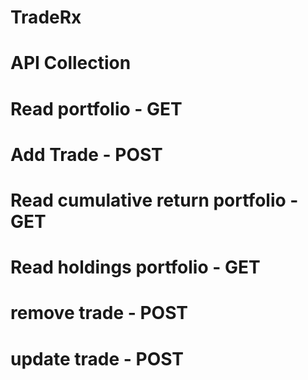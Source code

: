 # TradeRx

# API Collection

# Read portfolio - GET

<!-- 
curl --location --request GET 'http://localhost:3000/portfolio' \
--header 'Content-Type: application/json' 
-->

# Add Trade - POST

<!-- 
curl --location 'http://localhost:3000/portfolio/addTrade' \
--header 'Content-Type: application/json' \
--data '{
    "tradeId": "65e88cbf970b7579e4b116c9",
    "stockName": "HDFC",
    "type": "BUY",
    "quantity": 300,
    "price": 1500,
    "date": "10/07/2015"
}' 
-->

# Read cumulative return portfolio - GET

<!-- 
curl --location 'http://localhost:3000/portfolio/cumulativeReturn' \
--header 'Content-Type: application/json' 
-->

# Read holdings portfolio - GET

<!-- 
curl --location 'http://localhost:3000/portfolio/holdings' \
--header 'Content-Type: application/json' 
-->

# remove trade - POST

<!-- 
curl --location 'http://localhost:3000/portfolio/removeTrade/65e88cbf970b7579e4b116c9' \
--header 'Content-Type: application/json' \
--data '{
    "tradeId": "65e88cbf970b7579e4b116c9",
    "stockName": "HDFC",
    "type": "BUY",
    "quantity": 300,
    "price": 1500,
    "date": "10/07/2015"
}' 
-->

# update trade - POST

<!-- 
curl --location 'http://localhost:3000/portfolio/updateTrade/65e88cbf970b7579e4b116c9' \
--header 'Content-Type: application/json' \
--data '{
    "tradeId": "65e88cbf970b7579e4b116c9",
    "stockName": "HDFC",
    "type": "BUY",
    "quantity": 300,
    "price": 1500,
    "date": "10/07/2015"
}' 
-->
